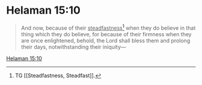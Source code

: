 # Helaman 15:10

> And now, because of their <u>steadfastness</u>[^a] when they do believe in that thing which they do believe, for because of their firmness when they are once enlightened, behold, the Lord shall bless them and prolong their days, notwithstanding their iniquity—

[Helaman 15:10](https://www.churchofjesuschrist.org/study/scriptures/bofm/hel/15?lang=eng&id=p10#p10)


[^a]: TG [[Steadfastness, Steadfast]].
